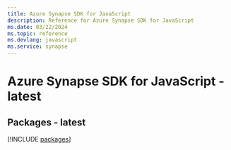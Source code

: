```yaml
---
title: Azure Synapse SDK for JavaScript
description: Reference for Azure Synapse SDK for JavaScript
ms.date: 03/22/2024
ms.topic: reference
ms.devlang: javascript
ms.service: synapse
---
```

# Azure Synapse SDK for JavaScript - latest
## Packages - latest
[!INCLUDE [packages](synapse-index.md)]